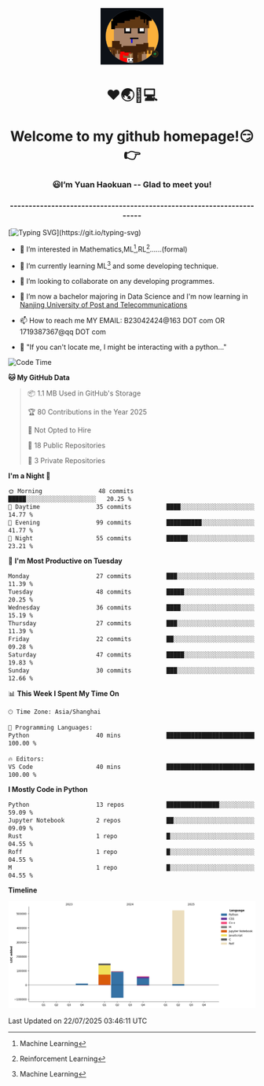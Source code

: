 <div align=center>
  <img width=128 src="image/figure.png">
</div>
<h1 align="center">❤🌏🚩💻</h1>
<h1 align="center">Welcome to my github homepage!😏👉</h1>
<h3 align="center" >😃I’m Yuan Haokuan -- Glad to meet you!</h3>
<h3 align="center" >----------------------------------------------------------------------</h3>

  [![Typing SVG](https://readme-typing-svg.herokuapp.com?font=Fira+Code&pause=1000&random=false&width=450&lines=Here's+my+personal+infomation:)](https://git.io/typing-svg)

- 👀 I’m interested in Mathematics,ML[^1],RL[^2]......(formal)
  
- 🌱 I’m currently learning ML[^1] and some developing technique.
  
- 💞️ I’m looking to collaborate on any developing programmes.
  
- 🍉 I’m now a bachelor majoring in Data Science and I'm now learning in [Nanjing University of Post and Telecommunications](https://www.njupt.edu.cn/main.psp)
  
- 📫 How to reach me MY EMAIL: B23042424@163 DOT com OR 1719387367@qq DOT com

- 🐍 "If you can't locate me, I might be interacting with a python..."

<!--START_SECTION:waka-->
![Code Time](http://img.shields.io/badge/Code%20Time-343%20hrs%2053%20mins-blue)

**🐱 My GitHub Data** 

> 📦 1.1 MB Used in GitHub's Storage 
 > 
> 🏆 80 Contributions in the Year 2025
 > 
> 🚫 Not Opted to Hire
 > 
> 📜 18 Public Repositories 
 > 
> 🔑 3 Private Repositories 
 > 
**I'm a Night 🦉** 

```text
🌞 Morning                48 commits          █████░░░░░░░░░░░░░░░░░░░░   20.25 % 
🌆 Daytime                35 commits          ████░░░░░░░░░░░░░░░░░░░░░   14.77 % 
🌃 Evening                99 commits          ██████████░░░░░░░░░░░░░░░   41.77 % 
🌙 Night                  55 commits          ██████░░░░░░░░░░░░░░░░░░░   23.21 % 
```
📅 **I'm Most Productive on Tuesday** 

```text
Monday                   27 commits          ███░░░░░░░░░░░░░░░░░░░░░░   11.39 % 
Tuesday                  48 commits          █████░░░░░░░░░░░░░░░░░░░░   20.25 % 
Wednesday                36 commits          ████░░░░░░░░░░░░░░░░░░░░░   15.19 % 
Thursday                 27 commits          ███░░░░░░░░░░░░░░░░░░░░░░   11.39 % 
Friday                   22 commits          ██░░░░░░░░░░░░░░░░░░░░░░░   09.28 % 
Saturday                 47 commits          █████░░░░░░░░░░░░░░░░░░░░   19.83 % 
Sunday                   30 commits          ███░░░░░░░░░░░░░░░░░░░░░░   12.66 % 
```


📊 **This Week I Spent My Time On** 

```text
🕑︎ Time Zone: Asia/Shanghai

💬 Programming Languages: 
Python                   40 mins             █████████████████████████   100.00 % 

🔥 Editors: 
VS Code                  40 mins             █████████████████████████   100.00 % 
```

**I Mostly Code in Python** 

```text
Python                   13 repos            ███████████████░░░░░░░░░░   59.09 % 
Jupyter Notebook         2 repos             ██░░░░░░░░░░░░░░░░░░░░░░░   09.09 % 
Rust                     1 repo              █░░░░░░░░░░░░░░░░░░░░░░░░   04.55 % 
Roff                     1 repo              █░░░░░░░░░░░░░░░░░░░░░░░░   04.55 % 
M                        1 repo              █░░░░░░░░░░░░░░░░░░░░░░░░   04.55 % 
```



**Timeline**

![Lines of Code chart](https://raw.githubusercontent.com/WilbertYuan/WilbertYuan/main/assets/bar_graph.png)


 Last Updated on 22/07/2025 03:46:11 UTC
<!--END_SECTION:waka-->

<!---
WilbertYuan/WilbertYuan is a ✨ special ✨ repository because its `README.md` (this file) appears on your GitHub profile.
You can click the Preview link to take a look at your changes.
--->
[^1]:Machine Learning
[^2]:Reinforcement Learning
